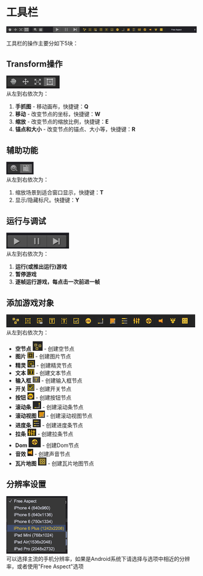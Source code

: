 # 工具栏
![工具栏](images/toolbar.png)  

工具栏的操作主要分如下5块：
## Transform操作  
![Transform](images/transform.png)   
从左到右依次为：
1. __手抓图__ - 移动画布，快捷键：__Q__
2. __移动__ - 改变节点的坐标，快捷键：__W__
3. __缩放__ - 改变节点的缩放比例，快捷键：__E__
4. __锚点和大小__ - 改变节点的锚点、大小等，快捷键：__R__    		

## 辅助功能
![标尺](images/grid.png)  
从左到右依次为：
1. 缩放场景到适合窗口显示，快捷键：__T__
2. 显示/隐藏标尺。快捷键：__Y__

## 运行与调试
![运行与调试](images/run.png)  
从左到右依次为：
1. __运行(或推出运行)游戏__
2. __暂停游戏__
3. __逐帧运行游戏，每点击一次前进一帧__

## 添加游戏对象
![组件列表](images/list.png)      
从左到右依次为：  
* __空节点__ ![](images/node.png) - 创建空节点
* __图片__ ![](images/image.png) - 创建图片节点
* __精灵__ ![](images/sprite.png) - 创建精灵节点
* __文本__ ![](images/text.png) - 创建文本节点
* __输入框__ ![](images/inputfield.png) - 创建输入框节点
* __开关__ ![](images/toggle.png) - 创建开关节点        
* __按钮__ ![](images/button.png) - 创建按钮节点
* __滚动条__ ![](images/scrollbar.png) - 创建滚动条节点
* __滚动视图__ ![](images/scrollview.png) - 创建滚动视图节点
* __进度条__ ![](images/progressbar.png) - 创建进度条节点 
* __拉条__ ![](images/slider.png) - 创建拉条节点
* __Dom__ ![](images/dom.png) - 创建Dom节点
* __音效__ ![](images/sound.png) - 创建声音节点
* __瓦片地图__ ![](images/tilemap.png) - 创建瓦片地图节点

## 分辨率设置
![分辨率设置](images/iphone.png)  
可以选择主流的手机分辨率，如果是Android系统下请选择与选项中相近的分辨率，或者使用"Free Aspect"选项
